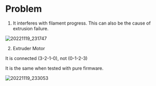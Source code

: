 # Problem

1. It interferes with filament progress. This can also be the cause of extrusion failure.
 
![20221119_231747](https://user-images.githubusercontent.com/102475504/202855344-e8bf53c6-f5bc-44c2-84db-a04d9a696b45.jpg)


2. Extruder Motor 

It is connected (3-2-1-0), not (0-1-2-3)

It is the same when tested with pure firmware.

![20221119_233053](https://user-images.githubusercontent.com/102475504/202856048-c4e136c9-f9c2-41d1-85ff-cba03ca50f8b.jpg)
